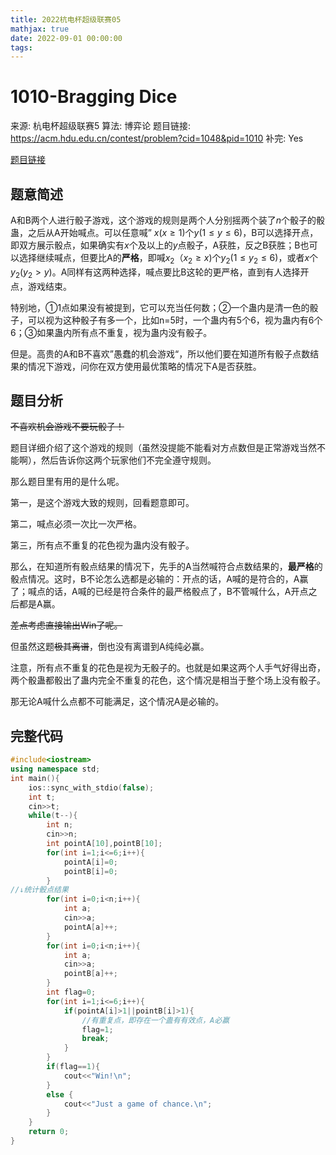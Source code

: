 ```yaml
---
title: 2022杭电杯超级联赛05
mathjax: true
date: 2022-09-01 00:00:00
tags:
---
```

# 1010-Bragging Dice

来源: 杭电杯超级联赛5
算法: 博弈论
题目链接: https://acm.hdu.edu.cn/contest/problem?cid=1048&pid=1010
补完: Yes

[题目链接](https://acm.hdu.edu.cn/contest/problem?cid=1048&pid=1012)

## 题意简述

A和B两个人进行骰子游戏，这个游戏的规则是两个人分别摇两个装了$n$个骰子的骰蛊，之后从A开始喊点。可以任意喊” $x(x≥1)$个$y(1≤y≤6)$，B可以选择开点，即双方展示骰点，如果确实有$x$个及以上的$y$点骰子，A获胜，反之B获胜；B也可以选择继续喊点，但要比A的**严格**，即喊$x_2（x_2≥x)$个$y_2(1≤y_2≤6)$，或者$x$个$y_2(y_2>y)$。A同样有这两种选择，喊点要比B这轮的更严格，直到有人选择开点，游戏结束。

特别地，①1点如果没有被提到，它可以充当任何数；②一个蛊内是清一色的骰子，可以视为这种骰子有多一个，比如n=5时，一个蛊内有5个6，视为蛊内有6个6；③如果蛊内所有点不重复，视为蛊内没有骰子。

但是。高贵的A和B不喜欢”愚蠢的机会游戏“，所以他们要在知道所有骰子点数结果的情况下游戏，问你在双方使用最优策略的情况下A是否获胜。

## 题目分析

~~不喜欢机会游戏不要玩骰子！~~

题目详细介绍了这个游戏的规则（虽然没提能不能看对方点数但是正常游戏当然不能啊），然后告诉你这两个玩家他们不完全遵守规则。

那么题目里有用的是什么呢。

第一，是这个游戏大致的规则，回看题意即可。

第二，喊点必须一次比一次严格。

第三，所有点不重复的花色视为蛊内没有骰子。

那么，在知道所有骰点结果的情况下，先手的A当然喊符合点数结果的，**最严格**的骰点情况。这时，B不论怎么选都是必输的：开点的话，A喊的是符合的，A赢了；喊点的话，A喊的已经是符合条件的最严格骰点了，B不管喊什么，A开点之后都是A赢。

~~差点考虑直接输出Win了呢。~~

但虽然这题~~极其离谱~~，倒也没有离谱到A纯纯必赢。

注意，所有点不重复的花色是视为无骰子的。也就是如果这两个人手气好得出奇，两个骰蛊都骰出了蛊内完全不重复的花色，这个情况是相当于整个场上没有骰子。

那无论A喊什么点都不可能满足，这个情况A是必输的。

## 完整代码

```cpp
#include<iostream>
using namespace std;
int main(){
	ios::sync_with_stdio(false);
	int t;
	cin>>t;
	while(t--){
		int n;
		cin>>n;
		int pointA[10],pointB[10];
		for(int i=1;i<=6;i++){
			pointA[i]=0;
			pointB[i]=0;
		}
//↓统计骰点结果
		for(int i=0;i<n;i++){
			int a;
			cin>>a;
			pointA[a]++;
		}
		for(int i=0;i<n;i++){
			int a;
			cin>>a;
			pointB[a]++;
		}
		int flag=0;
		for(int i=1;i<=6;i++){
			if(pointA[i]>1||pointB[i]>1){
				//有重复点，即存在一个蛊有有效点，A必赢
				flag=1;
				break;
			}
		}
		if(flag==1){
			cout<<"Win!\n";
		}
		else {
			cout<<"Just a game of chance.\n";	
		}
	}
	return 0;
}
```
